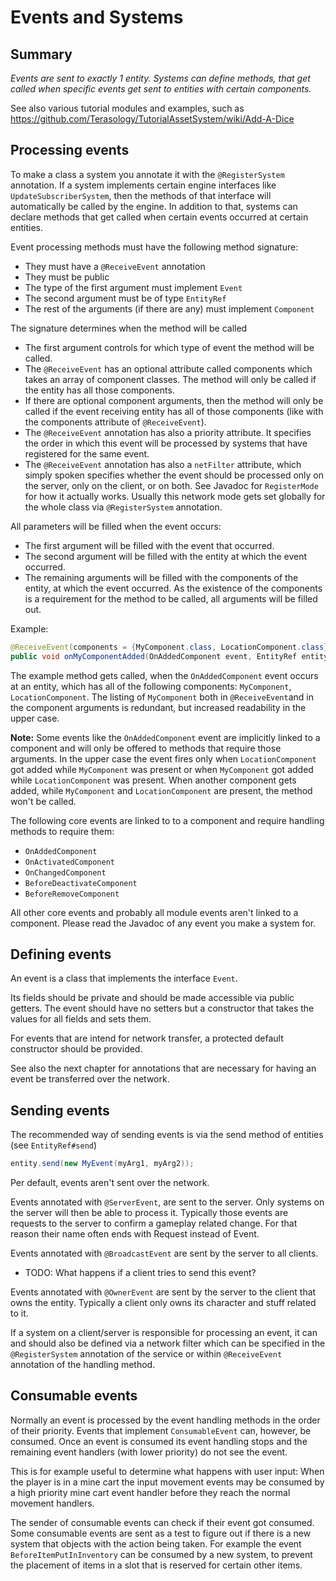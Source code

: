 # Events and Systems

## Summary

_Events are sent to exactly 1 entity. Systems can define methods, that get called when specific events get sent to entities with certain components._

See also various tutorial modules and examples, such as https://github.com/Terasology/TutorialAssetSystem/wiki/Add-A-Dice

## Processing events

To make a class a system you annotate it with the `@RegisterSystem` annotation. If a system implements certain engine interfaces like `UpdateSubscriberSystem`, then the methods of that interface will automatically be called by the engine. In addition to that, systems can declare methods that get called when certain events occurred at certain entities. 

Event processing methods must have the following method signature:
* They must have a `@ReceiveEvent` annotation
* They must be public
* The type of the first argument must implement `Event`
* The second argument must be of type `EntityRef`
* The rest of the arguments (if there are any) must implement `Component`

The signature determines when the method will be called
* The first argument controls for which type of event the method will be called.
* The `@ReceiveEvent` has an optional attribute called components which takes an array of component classes. The method will only be called if the entity has all those components.
* If there are optional component arguments, then the method will only be called if the event receiving entity has all of those components (like with the components attribute of `@ReceiveEvent`).
* The `@ReceiveEvent` annotation has also a priority attribute. It specifies the order in which this event will be processed by systems that have registered for the same event.
* The `@ReceiveEvent` annotation has also a `netFilter` attribute, which simply spoken specifies whether the event should be processed only on the server, only on the client, or on both. See Javadoc for `RegisterMode` for how it actually works. Usually this network mode gets set globally for the whole class via `@RegisterSystem` annotation. 

All parameters will be filled when the event occurs:
* The first argument will be filled with the event that occurred.
* The second argument will be filled with the entity at which the event occurred.
* The remaining arguments will be filled with the components of the entity, at which the event occurred. As the existence of the components is a requirement for the method to be called, all arguments will be filled out.

Example:
```java
@ReceiveEvent(components = {MyComponent.class, LocationComponent.class})
public void onMyComponentAdded(OnAddedComponent event, EntityRef entity, MyComponent myComponent) {
```
The example method gets called, when the `OnAddedComponent` event occurs at an entity, which has all of the following components: `MyComponent`, `LocationComponent`. The listing of `MyComponent` both in `@ReceiveEvent`and in the component arguments is redundant, but increased readability in the upper case.

**Note:** Some events like the `OnAddedComponent` event are implicitly linked to a component and will only be offered to methods that require those arguments. In the upper case the event fires only when `LocationComponent` got added while `MyComponent` was present or when `MyComponent` got added while `LocationComponent` was present. When another component gets added, while `MyComponent` and `LocationComponent` are present, the method won't be called.

The following core events are linked to to a component and require handling methods to require them:
* `OnAddedComponent`
* `OnActivatedComponent`
* `OnChangedComponent`
* `BeforeDeactivateComponent`
* `BeforeRemoveComponent`

All other core events and probably all module events aren't linked to a component. Please read the Javadoc of any event you make a system for.

## Defining events

An event is a class that implements the interface `Event`.

Its fields should be private and should be made accessible via public getters. The event should have no setters but a constructor that takes the values for all fields and sets them.

For events that are intend for network transfer, a protected default constructor should be provided.

See also the next chapter for annotations that are necessary for having an event be transferred over the network.

## Sending events

The recommended way of sending events is via the send method of entities (see `EntityRef#send`)
```java
entity.send(new MyEvent(myArg1, myArg2));
```

Per default, events aren't sent over the network.

Events annotated with `@ServerEvent`, are sent to the server. Only systems on the server will then be able to process it. Typically those events are requests to the server to confirm a gameplay related change. For that reason their name often ends with Request instead of Event.

Events annotated with `@BroadcastEvent` are sent by the server to all clients.
* TODO: What happens if a client tries to send this event?

Events annotated with `@OwnerEvent` are sent by the server to the client that owns the entity. Typically a client only owns its character and stuff related to it.

If a system on a client/server is responsible for processing an event, it can and should also be defined via a network filter which can be specified in the `@RegisterSystem` annotation of the service or within `@ReceiveEvent` annotation of the handling method.

## Consumable events

Normally an event is processed by the event handling methods in the order of their priority. Events that implement `ConsumableEvent` can, however, be consumed. Once an event is consumed its event handling stops and the remaining event handlers (with  lower priority) do not see the event.

This is for example useful to determine what happens with user input: When the player is in a mine cart the input movement events may be consumed by a high priority mine cart event handler before they reach the normal movement handlers. 

The sender of consumable events can check if their event got consumed. Some consumable events are sent as a test to figure out if there is a new system that objects with the action being taken. For example the event `BeforeItemPutInInventory` can be consumed by a new system, to prevent the placement of items in a slot that is reserved for certain other items.